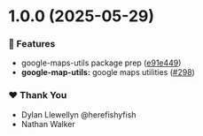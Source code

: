 # 1.0.0 (2025-05-29)

### 🚀 Features

- google-maps-utils package prep ([e91e449](https://github.com/NativeScript/plugins/commit/e91e449))
- **google-map-utils:** google maps utilities ([#298](https://github.com/NativeScript/plugins/pull/298))

### ❤️ Thank You

- Dylan Llewellyn @herefishyfish
- Nathan Walker
